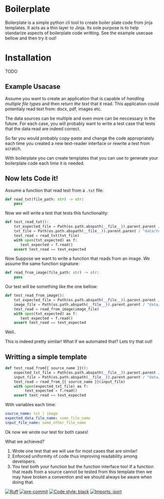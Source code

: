 # Boilerplate

Boilerplate is a simple python cli tool to create boiler plate code from jinja templates. It acts as a thin layer to Jinja. Its sole purpose is to help standarize aspects of boilerplate code writting. See the example usecase bellow and then try it out!

# Installation

TODO

## Example Usacase

Assume you want to create an application that is capable of *handling multiple file types* and then *return the text* that it read. This application could potentialy read text from: docx, pdf, images etc.


The data sources can be multiple and even more can be neccessary in the future. For each case, you will probably want to write a test case that tests that the data read are indeed correct.

So far you would probably copy-paste and change the code appropriately each time you created a new text-reader interface or rewrite a test from scratch.

With boilerplate you can create templates that you can use to generate your boilerplate code each time it is needed.

## Now lets Code it!

Assume a function that read text from a `.txt` file:

```python
def read_txt(file_path: str) -> str:
    pass
```

Now we will write a test that tests this functionality:

```python
def test_read_txt():
    txt_expected_file = Path(os.path.abspath(__file__)).parent.parent / "data/test_data.txt"
    txt_file = Path(os.path.abspath(__file__)).parent.parent / "data/test_data.txt"
    text_read = read_txt(txt_file)
    with open(txt_expected) as f:
       text_expected = f.read()
    assert text_read == text_expected
```

Now Suppose we want to write a function that reads from an image. We assume the same function signature:

```python
def read_from_image(file_path: str) -> str:
    pass
```

Our test will be something like the one bellow:

```python
def test_read_from_image():
    txt_expected_file = Path(os.path.abspath(__file__)).parent.parent / "data/expected_data.txt"
    image_file = Path(os.path.abspath(__file__)).parent.parent / "data/test_data.jpg"
    text_read = read_from_image(image_file)
    with open(txt_expected) as f:
       text_expected = f.read()
    assert text_read == text_expected
```

Well..

This is indeed pretty similar! What if we automated that? Lets try that out!

## Writting a simple template

```python
def test_read_from{{ source_name }}():
    expected_txt_file = Path(os.path.abspath(__file__)).parent.parent /"data/{{ expected_data_file_name }}"
    input_file = Path(os.path.abspath(__file__)).parent.parent / "data/{{ input_file_name }}"
    text_read = read_from_{{ source_name }}(input_file)
    with open(expected_txt_file) as f:
         text_expected = f.read()
    assert text_read == text_expected
```

With variables each time:
```yaml
source_name: txt | image
expected_data_file_name: some_file_name
input_file_name: some_other_file_name
```

Ok now we wrote our test for both cases!

What we achieved?
1. Wrote one test that we will use for most cases that are similar!
2. Enforced uniformity of code thus improving readability among developers.
3. You test both your function but the function interface too! If a function that reads from a source cannot be tested from this template then we may have broken a convention and we should always be aware when doing that.


[![Ruff](https://img.shields.io/endpoint?url=https://raw.githubusercontent.com/astral-sh/ruff/main/assets/badge/v2.json)](https://github.com/astral-sh/ruff) [![pre-commit](https://img.shields.io/badge/pre--commit-enabled-brightgreen?logo=pre-commit)](https://github.com/pre-commit/pre-commit) [![Code style: black](https://img.shields.io/badge/code%20style-black-000000.svg)](https://github.com/psf/black) [![Imports: isort](https://img.shields.io/badge/%20imports-isort-%231674b1?style=flat&labelColor=ef8336)](https://pycqa.github.io/isort/)
